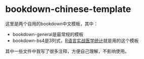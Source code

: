 # bookdown-chinese-template
 这里是两个自用的bookdown中文模板，其中：

- bookdown-general是最常规的模板
- bookdown-bs4是3列式，[R语言实战医学统计](https://ayueme.github.io/)就是用的这个模板

其中一些文件中我写了很多注释，方便自己理解，不影响使用。
